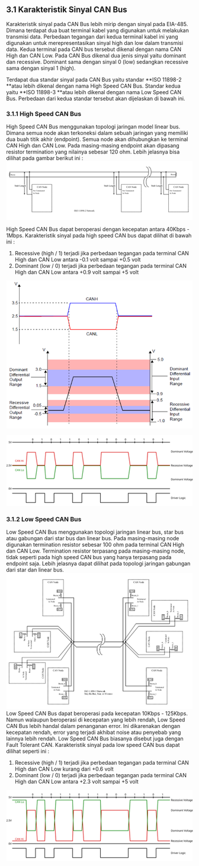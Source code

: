 ## 3.1 Karakteristik Sinyal CAN Bus

Karakteristik sinyal pada CAN Bus lebih mirip dengan sinyal pada EIA-485. Dimana terdapat dua buat terminal kabel yang digunakan untuk melakukan transmisi data. Perbedaan tegangan dari kedua terminal kabel ini yang digunakan untuk merepresentasikan sinyal high dan low dalam transmisi data. Kedua terminal pada CAN bus tersebut dikenal dengan nama CAN High dan CAN Low. Pada CAN Bus dikenal dua jenis sinyal yaitu dominant dan recessive. Dominant sama dengan sinyal 0 \(low\) sedangkan recessive sama dengan sinyal 1 \(high\).

Terdapat dua standar sinyal pada CAN Bus yaitu standar **ISO 11898-2 **atau lebih dikenal dengan nama High Speed CAN Bus. Standar kedua yaitu **ISO 11898-3 **atau lebih dikenal dengan nama Low Speed CAN Bus. Perbedaan dari kedua standar tersebut akan dijelaskan di bawah ini.

### 3.1.1 High Speed CAN Bus

High Speed CAN Bus menggunakan topologi jaringan model linear bus. Dimana semua node akan terkoneksi dalam sebuah jaringan yang memiliki dua buah titik akhir \(endpoint\). Semua node akan dihubungkan ke terminal CAN High dan CAN Low. Pada masing-masing endpoint akan dipasang resistor termination yang nilainya sebesar 120 ohm. Lebih jelasnya bisa dilihat pada gambar berikut ini :  
![](/assets/CAN_ISO11898-2_Network.png)

High Speed CAN Bus dapat beroperasi dengan kecepatan antara 40Kbps - 1Mbps. Karakteristik sinyal pada high speed CAN bus dapat dilihat di bawah ini :

1. Recessive \(high / 1\) terjadi jika perbedaan tegangan pada terminal CAN High dan CAN Low antara -0.1 volt sampai +0.5 volt
2. Dominant \(low / 0\) terjadi jika perbedaan tegangan pada terminal CAN High dan CAN Low antara +0.9 volt sampai +5 volt

![](/assets/2017-11-05_210341.png)

![](/assets/ISO11898-2.svg)

### 3.1.2 Low Speed CAN Bus

Low Speed CAN Bus menggunakan topologi jaringan linear bus, star bus atau gabungan dari star bus dan linear bus. Pada masing-masing node digunakan termination resistor sebesar 100 ohm pada terminal CAN High dan CAN Low. Termination resistor terpasang pada masing-masing node, tidak seperti pada high speed CAN bus yang hanya terpasang pada endpoint saja. Lebih jelasnya dapat dilihat pada topologi jaringan gabungan dari star dan linear bus.  
![](/assets/CAN_ISO11898-3_Network.png)Low Speed CAN Bus dapat beroperasi pada kecepatan 10Kbps - 125Kbps. Namun walaupun beroperasi di kecepatan yang lebih rendah, Low Speed CAN Bus lebih handal dalam penanganan error. Ini dikarenakan dengan kecepatan rendah, error yang terjadi akhibat noise atau penyebab yang lainnya lebih rendah. Low Speed CAN Bus biasanya disebut juga dengan Fault Tolerant CAN. Karakteristik sinyal pada low speed CAN bus dapat dilihat seperti ini :

1. Recessive \(high / 1\) terjadi jika perbedaan tegangan pada terminal CAN High dan CAN Low kurang dari +0.6 volt
2. Dominant \(low / 0\) terjadi jika perbedaan tegangan pada terminal CAN High dan CAN Low antara +2.3 volt sampai +5 volt

![](/assets/ISO11898-3_Waveform.svg)


